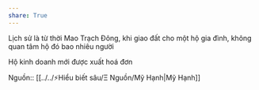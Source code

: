 ```yaml
---
share: True
---
```

Lịch sử là từ thời Mao Trạch Đông, khi giao đất cho một hộ gia đình, không quan tâm hộ đó bao nhiêu người

Hộ kinh doanh mới được xuất hoá đơn

Nguồn:: [[../../⚡Hiểu biết sâu/Ξ Nguồn/Mỹ Hạnh|Mỹ Hạnh]]